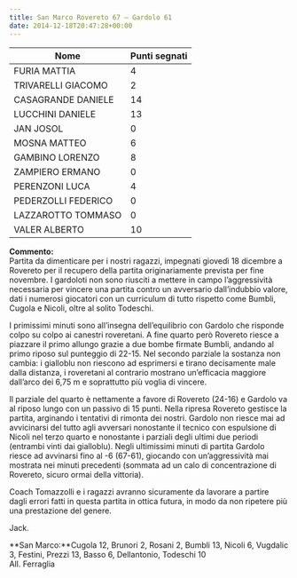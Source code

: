 ```yaml
---
title: San Marco Rovereto 67 – Gardolo 61
date: 2014-12-18T20:47:28+00:00
---
```

| **Nome** | **Punti segnati** |
| -------- | ----------------- |
| FURIA MATTIA | 4 |
| TRIVARELLI GIACOMO | 2 |
| CASAGRANDE DANIELE | 14 |
| LUCCHINI DANIELE | 13 |
| JAN JOSOL | 0 |
| MOSNA MATTEO | 6 |
| GAMBINO LORENZO | 8 |
| ZAMPIERO ERMANO | 0 |
| PERENZONI LUCA | 4 |
| PEDERZOLLI FEDERICO | 0 |
| LAZZAROTTO TOMMASO | 0 |
| VALER ALBERTO | 10 |

**Commento:**  
Partita da dimenticare per i nostri ragazzi, impegnati giovedì 18 dicembre a Rovereto per il recupero della partita originariamente prevista per fine novembre. I gardoloti non sono riusciti a mettere in campo l’aggressività necessaria per vincere una partita contro un avversario dall’indubbio valore, dati i numerosi giocatori con un curriculum di tutto rispetto come Bumbli, Cugola e Nicoli, oltre al solito Todeschi.

I primissimi minuti sono all’insegna dell’equilibrio con Gardolo che risponde colpo su colpo ai canestri roveretani. A fine quarto però Rovereto riesce a piazzare il primo allungo grazie a due bombe firmate Bumbli, andando al primo riposo sul punteggio di 22-15. Nel secondo parziale la sostanza non cambia: i gialloblu non riescono ad esprimersi e tirano decisamente male dalla distanza, i roveretani al contrario mostrano un’efficacia maggiore dall’arco dei 6,75 m e soprattutto più voglia di vincere.

Il parziale del quarto è nettamente a favore di Rovereto (24-16) e Gardolo va al riposo lungo con un passivo di 15 punti. Nella ripresa Rovereto gestisce la partita, arginando i tentativi di rimonta dei nostri. Gardolo non riesce mai ad avvicinarsi del tutto agli avversari nonostante il tecnico con espulsione di Nicoli nel terzo quarto e nonostante i parziali degli ultimi due periodi (entrambi vinti dai gialloblu). Negli ultimissimi minuti di partita Gardolo riesce ad avvinarsi fino al -6 (67-61), giocando con un’aggressività mai mostrata nei minuti precedenti (sommata ad un calo di concentrazione di Rovereto, sicuro ormai della vittoria).

Coach Tomazzolli e i ragazzi avranno sicuramente da lavorare a partire dagli errori fatti in questa partita in ottica futura, in modo da non ripetere più una prestazione del genere.

Jack.

**San Marco:**Cugola 12, Brunori 2, Rosani 2, Bumbli 13, Nicoli 6, Vugdalic 3, Festini, Prezzi 13, Basso 6, Dellantonio, Todeschi 10  
All. Ferraglia